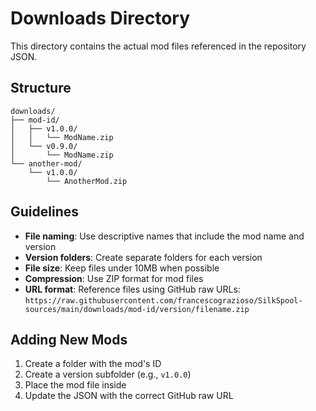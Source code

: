 # Downloads Directory

This directory contains the actual mod files referenced in the repository JSON.

## Structure

```
downloads/
├── mod-id/
│   ├── v1.0.0/
│   │   └── ModName.zip
│   └── v0.9.0/
│       └── ModName.zip
└── another-mod/
    └── v1.0.0/
        └── AnotherMod.zip
```

## Guidelines

- **File naming**: Use descriptive names that include the mod name and version
- **Version folders**: Create separate folders for each version
- **File size**: Keep files under 10MB when possible
- **Compression**: Use ZIP format for mod files
- **URL format**: Reference files using GitHub raw URLs:
  `https://raw.githubusercontent.com/francescograzioso/SilkSpool-sources/main/downloads/mod-id/version/filename.zip`

## Adding New Mods

1. Create a folder with the mod's ID
2. Create a version subfolder (e.g., `v1.0.0`)
3. Place the mod file inside
4. Update the JSON with the correct GitHub raw URL
